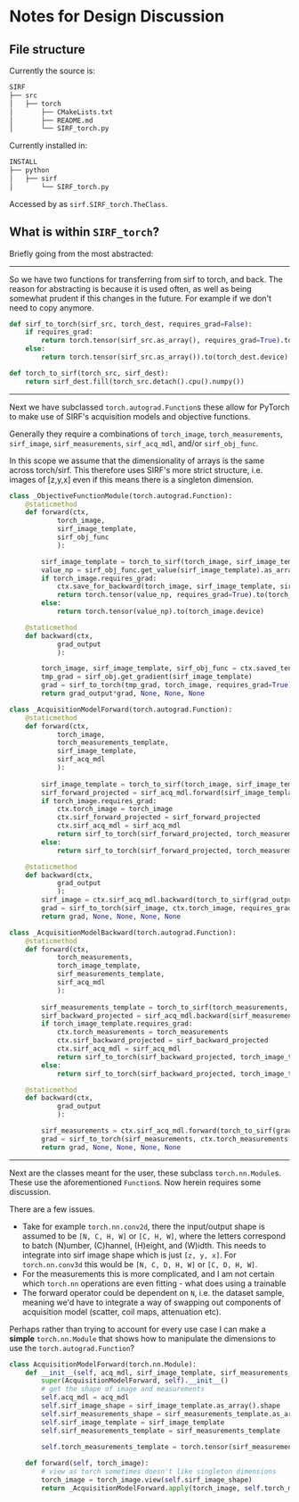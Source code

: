 # Notes for Design Discussion


## File structure

Currently the source is:
```md
SIRF
├── src
│   ├── torch
│       ├── CMakeLists.txt
│       ├── README.md
│       └── SIRF_torch.py
```
Currently installed in:
```md
INSTALL
├── python
│   ├── sirf
│       └── SIRF_torch.py
```

Accessed by as `sirf.SIRF_torch.TheClass`.

## What is within `SIRF_torch`?

Briefly going from the most abstracted:

---

So we have two functions for transferring from sirf to torch, and back. The reason for abstracting is because it is used often, as well as being somewhat prudent if this changes in the future. For example if we don't need to copy anymore.

```python
def sirf_to_torch(sirf_src, torch_dest, requires_grad=False):
    if requires_grad:
        return torch.tensor(sirf_src.as_array(), requires_grad=True).to(torch_dest.device)
    else:
        return torch.tensor(sirf_src.as_array()).to(torch_dest.device)
```

```python
def torch_to_sirf(torch_src, sirf_dest): 
    return sirf_dest.fill(torch_src.detach().cpu().numpy())
```


---
Next we have subclassed `torch.autograd.Function`s these allow for PyTorch to make use of SIRF's acquisition models and objective functions.

Generally they require a combinations of `torch_image`, `torch_measurements`, `sirf_image`, `sirf_measurements`, `sirf_acq_mdl`, and/or `sirf_obj_func`.

In this scope we assume that the dimensionality of arrays is the same across torch/sirf. This therefore uses SIRF's more strict structure, i.e. images of [z,y,x] even if this means there is a singleton dimension.

```python
class _ObjectiveFunctionModule(torch.autograd.Function):
    @staticmethod
    def forward(ctx,
            torch_image,
            sirf_image_template, 
            sirf_obj_func
            ):

        sirf_image_template = torch_to_sirf(torch_image, sirf_image_template)
        value_np = sirf_obj_func.get_value(sirf_image_template).as_array()
        if torch_image.requires_grad:
            ctx.save_for_backward(torch_image, sirf_image_template, sirf_obj_func)
            return torch.tensor(value_np, requires_grad=True).to(torch_image.device)
        else:
            return torch.tensor(value_np).to(torch_image.device)

    @staticmethod
    def backward(ctx,
            grad_output
            ):

        torch_image, sirf_image_template, sirf_obj_func = ctx.saved_tensors
        tmp_grad = sirf_obj.get_gradient(sirf_image_template)
        grad = sirf_to_torch(tmp_grad, torch_image, requires_grad=True)
        return grad_output*grad, None, None, None
```


```python
class _AcquisitionModelForward(torch.autograd.Function):
    @staticmethod
    def forward(ctx,
            torch_image,
            torch_measurements_template,
            sirf_image_template,
            sirf_acq_mdl
            ):
        
        sirf_image_template = torch_to_sirf(torch_image, sirf_image_template)
        sirf_forward_projected = sirf_acq_mdl.forward(sirf_image_template)
        if torch_image.requires_grad:
            ctx.torch_image = torch_image
            ctx.sirf_forward_projected = sirf_forward_projected
            ctx.sirf_acq_mdl = sirf_acq_mdl
            return sirf_to_torch(sirf_forward_projected, torch_measurements_template, requires_grad=True)
        else:
            return sirf_to_torch(sirf_forward_projected, torch_measurements_template)

    @staticmethod
    def backward(ctx,
            grad_output
            ):
        sirf_image = ctx.sirf_acq_mdl.backward(torch_to_sirf(grad_output, ctx.sirf_forward_projected))
        grad = sirf_to_torch(sirf_image, ctx.torch_image, requires_grad=True)
        return grad, None, None, None, None
```


```python
class _AcquisitionModelBackward(torch.autograd.Function):
    @staticmethod
    def forward(ctx,
            torch_measurements,
            torch_image_template,
            sirf_measurements_template,
            sirf_acq_mdl
            ):
        
        sirf_measurements_template = torch_to_sirf(torch_measurements, sirf_measurements_template)
        sirf_backward_projected = sirf_acq_mdl.backward(sirf_measurements_template)
        if torch_image_template.requires_grad:
            ctx.torch_measurements = torch_measurements
            ctx.sirf_backward_projected = sirf_backward_projected
            ctx.sirf_acq_mdl = sirf_acq_mdl
            return sirf_to_torch(sirf_backward_projected, torch_image_template, requires_grad=True)
        else:
            return sirf_to_torch(sirf_backward_projected, torch_image_template)

    @staticmethod
    def backward(ctx,
            grad_output
            ):

        sirf_measurements = ctx.sirf_acq_mdl.forward(torch_to_sirf(grad_output, ctx.sirf_backward_projected))
        grad = sirf_to_torch(sirf_measurements, ctx.torch_measurements, requires_grad=True)
        return grad, None, None, None, None
```

---

Next are the classes meant for the user, these subclass `torch.nn.Module`s. These use the aforementioned `Function`s. Now herein requires some discussion.

There are a few issues. 
- Take for example `torch.nn.conv2d`, there the input/output shape is assumed to be `[N, C, H, W]` or `[C, H, W]`, where the letters correspond to batch (N)umber, (C)hannel, (H)eight, and (W)idth. This needs to integrate into sirf image shape which is just `[z, y, x]`. For `torch.nn.conv3d` this would be `[N, C, D, H, W]` or `[C, D, H, W]`.
- For the measurements this is more complicated, and I am not certain which `torch.nn` operations are even fitting - what does using a trainable 
- The forward operator could be dependent on `N`, i.e. the dataset sample, meaning we'd have to integrate a way of swapping out components of acquisition model (scatter, coil maps, attenuation etc).

Perhaps rather than trying to account for every use case I can make a **simple** `torch.nn.Module` that shows how to manipulate the dimensions to use the `torch.autograd.Function`?

```python
class AcquisitionModelForward(torch.nn.Module):
    def __init__(self, acq_mdl, sirf_image_template, sirf_measurements_template, device = "cpu", ):
        super(AcquisitionModelForward, self).__init__()
        # get the shape of image and measurements
        self.acq_mdl = acq_mdl
        self.sirf_image_shape = sirf_image_template.as_array().shape
        self.sirf_measurements_shape = sirf_measurements_template.as_array().shape
        self.sirf_image_template = sirf_image_template
        self.sirf_measurements_template = sirf_measurements_template
        
        self.torch_measurements_template = torch.tensor(sirf_measurements_template.as_array(), requires_grad=False).to(device)*0

    def forward(self, torch_image):
        # view as torch sometimes doesn't like singleton dimensions
        torch_image = torch_image.view(self.sirf_image_shape)
        return _AcquisitionModelForward.apply(torch_image, self.torch_measurements_template, self.sirf_image_template, self.acq_mdl).squeeze()
```

